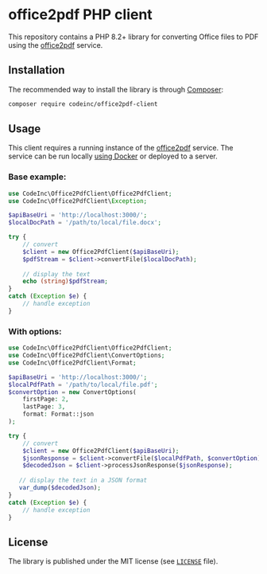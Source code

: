 # office2pdf PHP client

This repository contains a PHP 8.2+ library for converting Office files to PDF using the [office2pdf](https://github.com/codeinchq/office2pdf) service.

## Installation

The recommended way to install the library is through [Composer](http://getcomposer.org):

```bash
composer require codeinc/office2pdf-client
```

## Usage

This client requires a running instance of the [office2pdf](https://github.com/codeinchq/office2pdf) service. The service can be run locally [using Docker](https://hub.docker.com/r/codeinchq/office2pdf) or deployed to a server.

### Base example:

```php
use CodeInc\Office2PdfClient\Office2PdfClient;
use CodeInc\Office2PdfClient\Exception;

$apiBaseUri = 'http://localhost:3000/';
$localDocPath = '/path/to/local/file.docx';

try {
    // convert
    $client = new Office2PdfClient($apiBaseUri);
    $pdfStream = $client->convertFile($localDocPath);
    
    // display the text
    echo (string)$pdfStream;
}
catch (Exception $e) {
    // handle exception
}
```

### With options:

```php
use CodeInc\Office2PdfClient\Office2PdfClient;
use CodeInc\Office2PdfClient\ConvertOptions;
use CodeInc\Office2PdfClient\Format;

$apiBaseUri = 'http://localhost:3000/';
$localPdfPath = '/path/to/local/file.pdf';
$convertOption = new ConvertOptions(
    firstPage: 2,
    lastPage: 3,
    format: Format::json
);

try {
    // convert 
    $client = new Office2PdfClient($apiBaseUri);
    $jsonResponse = $client->convertFile($localPdfPath, $convertOption);
    $decodedJson = $client->processJsonResponse($jsonResponse);
    
   // display the text in a JSON format
   var_dump($decodedJson); 
}
catch (Exception $e) {
    // handle exception
}
```

## License

The library is published under the MIT license (see [`LICENSE`](LICENSE) file).